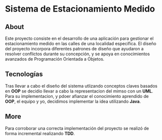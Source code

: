 # Sistema de Estacionamiento Medido

## About
Este proyecto consiste en el desarrollo de una aplicación para gestionar el estacionamiento medido en las calles de una localidad específica.
El diseño del proyecto incorpora diferentes patrones de diseño que ayudaron a resolver conflictos durante su concepción, y se apoya en conocimientos avanzados de Programación Orientada a Objetos.

## Tecnologías
Tras llevar a cabo el diseño del sistema utlizando conceptos claves basados en **OOP** se decidio llevar a cabo la representacion del mimso con un **UML**. Para su implementacion, y pdoer afianzar el conocimiento aprendido de **OOP**, el equipo y yo, decidimos implementar la idea utilizando **Java**.

## More 
Para corroborar una correcta implementación del proyecto se realizó de forma incremental realizando **TDD**.
